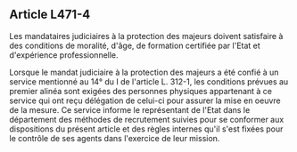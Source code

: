 ## Article L471-4

Les mandataires judiciaires à la protection des majeurs doivent satisfaire à des conditions de moralité, d'âge,
de formation certifiée par l'Etat et d'expérience professionnelle.

Lorsque le mandat judiciaire à la protection des majeurs a été confié à un service mentionné au 14° du I de
l'article L. 312-1, les conditions prévues au premier alinéa sont exigées des personnes physiques appartenant
à ce service qui ont reçu délégation de celui-ci pour assurer la mise en oeuvre de la mesure. Ce service
informe le représentant de l'Etat dans le département des méthodes de recrutement suivies pour se conformer
aux dispositions du présent article et des règles internes qu'il s'est fixées pour le contrôle de ses agents dans
l'exercice de leur mission.

